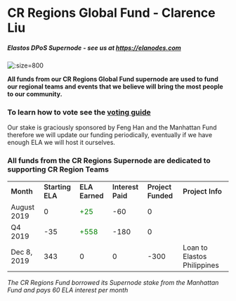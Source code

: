
# CR Regions Global Fund - Clarence Liu
##### Elastos DPoS Supernode - see us at&nbsp;<https://elanodes.com>

![](https://s3.amazonaws.com/elastosjs.com/img/cr-regions/elanodes.png ':size=800')

**All funds from our CR Regions Global Fund supernode are used to fund our regional teams
and events that we believe will bring the most people to our community.**

### To learn how to vote see the&nbsp;[voting guide](/main/voting-guide.md)

Our stake is graciously sponsored by Feng Han and the Manhattan Fund therefore we will update
our funding periodically, eventually if we have enough ELA we will host it ourselves.

### All funds from the CR Regions Supernode are dedicated to supporting CR Region Teams

<table>
    <tr>
        <td style="font-weight: 600;">
            Month
        </td>
        <td style="font-weight: 600;">
            Starting ELA
        </td>
        <td style="font-weight: 600;">
            ELA Earned
        </td>
        <td style="font-weight: 600;">
            Interest Paid
        </td>
        <td style="font-weight: 600;">
            Project Funded
        </td>
        <td style="font-weight: 600;">
            Project Info
        </td>
    </tr>
    <tr>
        <td>
            August 2019
        </td>
        <td>
            0
        </td>
        <td style="color: green">
            +25
        </td>
        <td>
            -60
        </td>
        <td>
            0
        </td>
        <td>
           &nbsp;
        </td>
    </tr>
    <tr>
        <td>
            Q4 2019
        </td>
        <td>
            -35
        </td>
        <td style="color: green">
            +558
        </td>
        <td>
            -180
        </td>
        <td>
            0
        </td>
        <td>
            &nbsp;
        </td>
    </tr>
    <tr>
        <td>
            Dec 8, 2019
        </td>
        <td>
            343
        </td>
        <td>
            0
        </td>
        <td>
            0
        </td>
        <td>
            -300
        </td>
        <td>
            Loan to Elastos Philippines
        </td>
    </tr>
</table>

*The CR Regions Fund borrowed its Supernode stake from the Manhattan Fund and pays 60 ELA interest per month*

